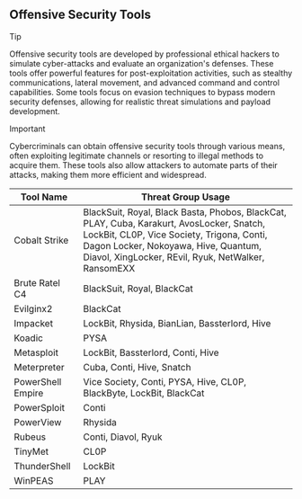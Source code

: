 ## Offensive Security Tools

> [!TIP]
> Offensive security tools are developed by professional ethical hackers to simulate cyber-attacks and evaluate an organization's defenses. These tools offer powerful features for post-exploitation activities, such as stealthy communications, lateral movement, and advanced command and control capabilities. Some tools focus on evasion techniques to bypass modern security defenses, allowing for realistic threat simulations and payload development. 

> [!IMPORTANT]
> Cybercriminals can obtain offensive security tools through various means, often exploiting legitimate channels or resorting to illegal methods to acquire them. These tools also allow attackers to automate parts of their attacks, making them more efficient and widespread.

| Tool Name | Threat Group Usage |
|---|---|
| Cobalt Strike | BlackSuit, Royal, Black Basta, Phobos, BlackCat, PLAY, Cuba, Karakurt, AvosLocker, Snatch, LockBit, CL0P, Vice Society, Trigona, Conti, Dagon Locker, Nokoyawa, Hive, Quantum, Diavol, XingLocker, REvil, Ryuk, NetWalker, RansomEXX |
| Brute Ratel C4 | BlackSuit, Royal, BlackCat |
| Evilginx2 | BlackCat |
| Impacket | LockBit, Rhysida, BianLian, Bassterlord, Hive |
| Koadic | PYSA |
| Metasploit | LockBit, Bassterlord, Conti, Hive |
| Meterpreter | Cuba, Conti, Hive, Snatch |
| PowerShell Empire | Vice Society, Conti, PYSA, Hive, CL0P, BlackByte, LockBit, BlackCat |
| PowerSploit | Conti |
| PowerView | Rhysida |
| Rubeus | Conti, Diavol, Ryuk |
| TinyMet | CL0P |
| ThunderShell | LockBit |
| WinPEAS | PLAY |
